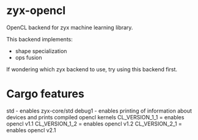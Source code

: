 # zyx-opencl

OpenCL backend for zyx machine learning library.

This backend implements:
- shape specialization
- ops fusion

If wondering which zyx backend to use, try using this backend first.

# Cargo features

std - enables zyx-core/std
debug1 - enables printing of information about devices and prints compiled opencl kernels
CL_VERSION_1_1 = enables opencl v1.1
CL_VERSION_1_2 = enables opencl v1.2
CL_VERSION_2_1 = enables opencl v2.1
